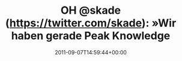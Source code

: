 ---
retweeted: false
source: <a href="http://itunes.apple.com/us/app/twitter/id409789998?mt=12" rel="nofollow">Twitter
  for Mac</a>
entities:
  hashtags: []
  symbols: []
  user_mentions:
  - name: David Brooks
    screen_name: skade
    indices:
    - '3'
    - '9'
    id_str: '14526407'
    id: '14526407'
  urls: []
display_text_range:
- '0'
- '54'
favorite_count: '0'
id_str: '111453603138510851'
truncated: false
retweet_count: '0'
id: '111453603138510851'
created_at: Wed Sep 07 14:59:44 +0000 2011
favorited: false
full_text: 'OH [@skade](https://twitter.com/skade): »Wir haben gerade Peak Knowledge
  erreicht.«'
lang: de
tags:
- pesos/twitter
date: '2011-09-07T14:59:44+00:00'
src: https://twitter.com/bascht/status/111453603138510851
original_url: https://twitter.com/bascht/status/111453603138510851
type: twitter_tweet
text: 'OH [@skade](https://twitter.com/skade): »Wir haben gerade Peak Knowledge erreicht.«'
title: 'OH @skade (https://twitter.com/skade): »Wir haben gerade Peak Knowledge'

---